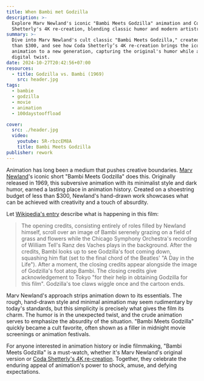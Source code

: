 ```yaml
---
title: When Bambi met Godzilla
description: >-
  Explore Marv Newland's iconic "Bambi Meets Godzilla" animation and Coda
  Shetterly's 4K re-creation, blending classic humor and modern artistry.
summary: >-
  Dive into Marv Newland's cult classic "Bambi Meets Godzilla," created for less
  than $300, and see how Coda Shetterly’s 4K re-creation brings the iconic
  animation to a new generation, capturing the original's humor while adding a
  digital twist.
date: 2024-10-27T20:42:56+07:00
resources:
  - title: Godzilla vs. Bambi (1969)
    src: header.jpg
tags:
  - bambie
  - godzilla
  - movie
  - animation
  - 100daystooffload

cover:
  src: ./header.jpg
  video:
    youtube: 5R-rbzcEM8A
    title: Bambi Meets Godzilla
publisher: rework
---
```


Animation has long been a medium that pushes creative boundaries. [Marv Newland](https://en.wikipedia.org/wiki/Marv_Newland)'s iconic short "Bambi Meets Godzilla" does this. Originally released in 1969, this subversive animation with its minimalist style and dark humor, earned a lasting place in animation history. Created on a shoestring budget of less than $300, Newland's hand-drawn work showcases what can be achieved with creativity and a touch of absurdity.

Let [Wikipedia's entry](https://en.wikipedia.org/wiki/Bambi_Meets_Godzilla) describe what is happening in this film:

> The opening credits, consisting entirely of roles filled by Newland himself, scroll over an image of Bambi serenely grazing on a field of grass and flowers while the Chicago Symphony Orchestra's recording of William Tell's Ranz des Vaches plays in the background. After the credits, Bambi looks up to see Godzilla's foot coming down, squashing him flat (set to the final chord of the Beatles' "A Day in the Life"). After a moment, the closing credits appear alongside the image of Godzilla's foot atop Bambi. The closing credits give acknowledgement to Tokyo "for their help in obtaining Godzilla for this film". Godzilla's toe claws wiggle once and the cartoon ends.

Marv Newland's approach strips animation down to its essentials. The rough, hand-drawn style and minimal animation may seem rudimentary by today's standards, but this simplicity is precisely what gives the film its charm. The humor is in the unexpected twist, and the crude animation serves to emphasize the absurdity of the situation. "Bambi Meets Godzilla" quickly became a cult favorite, often shown as a filler in midnight movie screenings or animation festivals.

For anyone interested in animation history or indie filmmaking, "Bambi Meets Godzilla" is a must-watch, whether it's Marv Newland's original version or [Coda Shetterly's 4K re-creation](https://www.youtube.com/watch?v=06RqWhOmBMU). Together, they celebrate the enduring appeal of animation's power to shock, amuse, and defying expectations.
